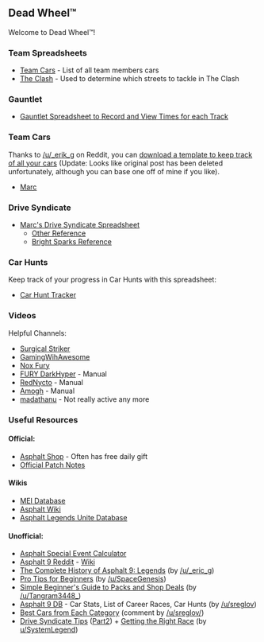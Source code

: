 ## Dead Wheel™

Welcome to Dead Wheel™!

### Team Spreadsheets

- [Team Cars](https://docs.google.com/spreadsheets/d/1dRciotF9lCFHRchBnFl_HH2Z9RLyDK-QayuPoW-MFOo/edit) - List of all team members cars
- [The Clash](https://docs.google.com/spreadsheets/d/15RUdz9yw_uk-FcH7bHmBDHrtVjjJCTlnWv_AKV6we9I/edit) - Used to determine which streets to tackle in The Clash

### Gauntlet

- [Gauntlet Spreadsheet to Record and View Times for each Track](https://docs.google.com/spreadsheets/d/1BFggtxHlxkMFuKAPqM-5vN0se09wFXUTzfRV4cXpk6k/edit)

### Team Cars

Thanks to [/u/_erik_g](https://www.reddit.com/user/_erik_g/) on Reddit, you can [download a template to keep track of all your cars](https://www.reddit.com/r/Asphalt9/comments/u889a3/if_you_want_an_asphalt_9_spreadsheet_to_call_your/) (Update: Looks like original post has been deleted unfortunately, although you can base one off of mine if you like).

- [Marc](https://docs.google.com/spreadsheets/d/1kVYfaFWGD7GY_2VLsWyyGLBZXhtZvIFLeiKw1SjKliU/edit)

### Drive Syndicate

- [Marc's Drive Syndicate Spreadsheet](https://docs.google.com/spreadsheets/d/1VrsOp0_LBET4oubuGNLQyrbA1UyJ0YPEBSQQx3-Bxp8/edit)
  - [Other Reference](https://docs.google.com/spreadsheets/d/1dFSnXqK8CSMXHSaPNMrduk5P8r0BFxywGyLEuonDQHA/edit?gid=1443129336#gid=1443129336)
  - [Bright Sparks Reference](https://docs.google.com/spreadsheets/d/1Y_JGe_r69zeZZJtGePbKvJYKIacI_9TXBKwIVdsEASo/htmlview)

### Car Hunts

Keep track of your progress in Car Hunts with this spreadsheet:

* [Car Hunt Tracker](https://docs.google.com/spreadsheets/d/1_XvJVji6WsKgp4W0_KUxR-p2mfDiT5dZXGrxXevgDDo/edit?usp=sharing)

### Videos

Helpful Channels:


- [Surgical Striker](https://www.youtube.com/@SurgicalStrikerIND/videos)
- [GamingWihAwesome](https://www.youtube.com/@GamingWithAwesome/videos)
- [Nox Fury](https://www.youtube.com/@NoxFury/videos)
- [FURY DarkHyper](https://www.youtube.com/@DarkHyper/videos) - Manual
- [RedNycto](https://www.youtube.com/@RedNycto/videos) - Manual
- [Amogh](https://www.youtube.com/@Amogh0102/videos) - Manual
- [madathanu](https://www.youtube.com/@madathanu/videos) - Not really active any more

### Useful Resources

#### Official:

- [Asphalt Shop](https://shop.gameloft.com/games/Asphalt_Unite) - Often has free daily gift
- [Official Patch Notes](https://asphaltlegendsunite.com/news)

#### Wikis

- [MEI Database](https://mei-a9.info/)
- [Asphalt Wiki](https://asphalt.fandom.com/wiki/Asphalt_9:_Legends)
- [Asphalt Legends Unite Database](https://asphalt9.info/)

#### Unofficial:

- [Asphalt Special Event Calculator](https://alu-events.info/)
- [Asphalt 9 Reddit](https://www.reddit.com/r/Asphalt9/) - [Wiki](https://www.reddit.com/r/Asphalt9/wiki/index/)
- [The Complete History of Asphalt 9: Legends](https://docs.google.com/spreadsheets/d/1O10MLoOS6LRw-u0UpCsO9gBhcNHIX1Wjda8MS8LPJC0/edit) (by [/u/_eric_g](https://www.reddit.com/user/_erik_g/))
- [Pro Tips for Beginners](https://www.reddit.com/r/Asphalt9/comments/gzljai/pro_tips_for_beginners/) (by [/u/SpaceGenesis](https://www.reddit.com/u/SpaceGenesis/))
- [Simple Beginner's Guide to Packs and Shop Deals](https://www.reddit.com/r/Asphalt9/comments/lubxi3/simple_beginners_guide_to_packs_and_shop_deals/) (by [/u/Tangram3448\_](https://www.reddit.com/u/Tangram3448_/))
- [Asphalt 9 DB](https://www.reddit.com/r/Asphalt9/comments/y7wqhm/my_asphalt_9_database_shared_on_google_drive_incl/) - Car Stats, List of Career Races, Car Hunts (by [/u/sreglov](https://www.reddit.com/user/sreglov/))
- [Best Cars from Each Category](https://www.reddit.com/r/Asphalt9/comments/tt05gy/new_player_is_there_a_tier_list_of_best_cars_from/) (comment by [/u/sreglov/](https://www.reddit.com/u/sreglov/))
- [Drive Syndicate Tips](https://www.reddit.com/r/Asphalt9/comments/zo8xab/ds6_drive_syndicate_6_bestoptimal_max_sc_coins/) ([Part2](https://www.reddit.com/r/Asphalt9/comments/zp755g/ds6_drive_syndicate_6_part_2_foothold_missions/)) + [Getting the Right Race](https://www.reddit.com/r/Asphalt9/comments/zo9h0j/ds6_drive_syndicate_6_getting_the_right_race/) (by [u/SystemLegend](https://www.reddit.com/user/SystemLegend/))
